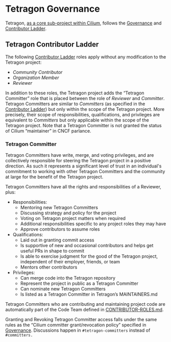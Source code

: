 # Tetragon Governance

Tetragon, [as a core sub-project within Cilium](REPOSITORIES.md), follows the [Governance](GOVERNANCE.md) and [Contributor Ladder](CONTRIBUTOR-LADDER.md).

## Tetragon Contributor Ladder

The following [Contributor Ladder](CONTRIBUTOR-LADDER.md) roles apply without any modification to the Tetragon project:

* *Community Contributor*
* *Organization Member*
* *Reviewer*

In addition to these roles, the Tetragon project adds the “Tetragon Committer” role that is placed between the role of *Reviewer* and *Committer*. Tetragon Committers are similar to *Committers* (as specified in the [Contributor Ladder](CONTRIBUTOR-LADDER.md)) but only within the scope of the Tetragon project. More precisely, their scope of responsibilities, qualifications, and privileges are equivalent to *Committers* but only applicable within the scope of the Tetragon project. Note that a Tetragon Committer is not granted the status of Cilium “maintainer” in CNCF parlance.

### Tetragon Committer

Tetragon Committers have write, merge, and voting privileges, and are collectively responsible for steering the Tetragon project in a positive direction. As such it represents a significant level of trust in an individual's commitment to working with other Tetragon Committers and the community at large for the benefit of the Tetragon project.

Tetragon Committers have all the rights and responsibilities of a Reviewer, plus:

* Responsibilities:
  * Mentoring new Tetragon Committers
  * Discussing strategy and policy for the project
  * Voting on Tetragon project matters when required
  * Additional responsibilities specific to any project roles they may have
  * Approve contributors to assume roles
* Qualifications:
  * Laid out in granting commit access
  * Is supportive of new and occasional contributors and helps get useful PRs in shape to commit
  * Is able to exercise judgment for the good of the Tetragon project, independent of their employer, friends, or team
  * Mentors other contributors
* Privileges:
  * Can merge code into the Tetragon repository
  * Represent the project in public as a Tetragon Committer
  * Can nominate new Tetragon Committers
  * Is listed as a Tetragon Committer in Tetragon’s MAINTAINERS.md

Tetragon Committers who are contributing and maintaining project code are automatically part of the Code Team defined in [CONTRIBUTOR-ROLES.md](CONTRIBUTOR-ROLES.md).

Granting and Revoking Tetragon Committer access falls under the same rules as the “Cilium committer grant/revocation policy” specified in [Governance](GOVERNANCE.md). Discussions happen in `#tetragon-committers` instead of `#committers.`
